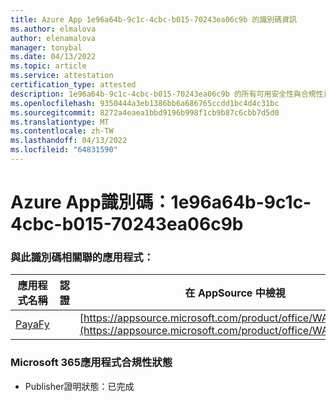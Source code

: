```yaml
---
title: Azure App 1e96a64b-9c1c-4cbc-b015-70243ea06c9b 的識別碼資訊
ms.author: elmalova
author: elenamalova
manager: tonybal
ms.date: 04/13/2022
ms.topic: article
ms.service: attestation
certification_type: attested
description: 1e96a64b-9c1c-4cbc-b015-70243ea06c9b 的所有可用安全性與合規性資訊。
ms.openlocfilehash: 9350444a3eb1386bb6a686765ccdd1bc4d4c31bc
ms.sourcegitcommit: 8272a4eaea1bbd9196b998f1cb9b87c6cbb7d5d0
ms.translationtype: MT
ms.contentlocale: zh-TW
ms.lasthandoff: 04/13/2022
ms.locfileid: "64831590"
---
```

# <a name="azure-app-id-1e96a64b-9c1c-4cbc-b015-70243ea06c9b"></a>Azure App識別碼：1e96a64b-9c1c-4cbc-b015-70243ea06c9b


### <a name="apps-associated-with-this-id"></a>與此識別碼相關聯的應用程式：
| **應用程式名稱** | **認證** | **在 AppSource 中檢視** |
|--------------|---------------|-----------------------|
| [PayaFy](../forward/WA200003397.md) |  | [https://appsource.microsoft.com/product/office/WA200003397](https://appsource.microsoft.com/product/office/WA200003397) |

### <a name="microsoft-365-app-compliance-status"></a>Microsoft 365應用程式合規性狀態
- Publisher證明狀態：已完成
